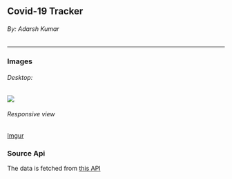 ## Covid-19 Tracker

###### By: Adarsh Kumar
___

### Images
###### Desktop:
 <img src="https://imgur.com/lbELVh5" />
 
###### Responsive view
 [Imgur](https://i.imgur.com/lbELVh5.png)

### Source Api

The data is fetched from [this API](https://github.com/covid19india/covid19india-react)
